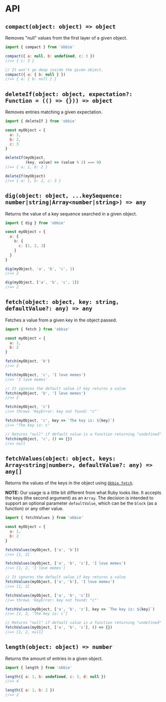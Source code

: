# API

## `compact(object: object) => object`

Removes "null" values from the first layer of a given object.

```javascript
import { compact } from 'obbie'

compact({ a: null, b: undefined, c: 3 })
//=> { c: 3 }

// It won't go deep inside the given object.
compact({ a: { b: null } })
//=> { a: { b: null } }
```

## `deleteIf(object: object, expectation?: Function = (() => {})) => object`

Removes entries matching a given expectation.

```javascript
import { deleteIf } from 'obbie'

const myObject = {
  a: 1,
  b: 2,
  c: 3
}

deleteIf(myObject,
         (key, value) => (value % 2) === 0)
//=> { a: 1, b: 2 }

deleteIf(myObject)
//=> { a: 1, b: 2, c: 3 }
```

## `dig(object: object, ...keySequence: number|string|Array<number|string>) => any`

Returns the value of a key sequence searched in a given object.

```javascript
import { dig } from 'obbie'

const myObject = {
  a: {
    b: {
      c: [1, 2, 3]
    }
  }
}

dig(myObject, 'a', 'b', 'c', 1)
//=> 2

dig(myObject, ['a', 'b', 'c', 1])
//=> 2
```

## `fetch(object: object, key: string, defaultValue?: any) => any`

Fetches a value from a given key in the object passed.

```javascript
import { fetch } from 'obbie'

const myObject = {
  a: 1,
  b: 2
}

fetch(myObject, 'b')
//=> 2

fetch(myObject, 'c', 'I love memes')
//=> 'I love memes'

// It ignores the default value if key returns a value
fetch(myObject, 'b', 'I love memes')
//=> 2

fetch(myObject, 'c')
//=> throws 'KeyError: key not found: "c"'

fetch(myObject, 'c', key => `The key is: ${key}`)
//=> "The key is: c"

// Returns "null" if default value is a function returning "undefined"
fetch(myObject, 'c', () => {})
//=> null
```

## `fetchValues(object: object, keys: Array<string|number>, defaultValue?: any) => any[]`

Returns the values of the keys in the object using [`Obbie.fetch`](https://git.io/vpiD9).

**NOTE:** Our usage is a little bit different from what Ruby looks like. It accepts the keys (the second argument) as an `Array`. The decision is intended to support an optional parameter `defaultValue`, which can be the `block` (as a function) or any other value.

```javascript
import { fetchValues } from 'obbie'

const myObject = {
  a: 1,
  b: 2
}

fetchValues(myObject, ['a', 'b'])
//=> [1, 2]

fetchValues(myObject, ['a', 'b', 'c'], 'I love memes')
//=> [1, 2, 'I love memes']

// It ignores the default value if key returns a value
fetchValues(myObject, ['a', 'b'], 'I love memes')
//=> [1, 2]

fetchValues(myObject, ['a', 'b', 'c'])
//=> throws 'KeyError: key not found: "c"'

fetchValues(myObject, ['a', 'b', 'c'], key => `The key is: ${key}`)
//=> [1, 2, 'The key is: c']

// Returns "null" if default value is a function returning "undefined"
fetchValues(myObject, ['a', 'b', 'c'], () => {})
//=> [1, 2, null]
```

## `length(object: object) => number`

Returns the amount of entries in a given object.

```javascript
import { length } from 'obbie'

length({ a: 1, b: undefined, c: 3, d: null })
//=> 4

length({ a: 1, b: 2 })
//=> 2
```
